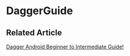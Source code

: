 # DaggerGuide
## Related Article
[Dagger Android Beginner to Intermediate Guide!](https://medium.com/@sfazleyrabbi/dagger-android-beginner-to-intermediate-guide-cd26aa91b7c2)

